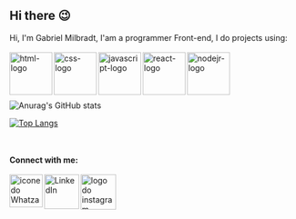 ## Hi there 😉

Hi, I'm Gabriel Milbradt, I'am a programmer Front-end, I do projects using:
<br>
<br>
<img align="left" width="75px" src="https://logospng.org/download/html-5/logo-html-5-256.png" alt="html-logo" />
<img align="left" width="75px" src="https://logospng.org/download/css-3/logo-css-3-256.png" alt="css-logo" />
<img align="left" width="75px" src="https://logospng.org/download/javascript/logo-javascript-icon-256.png" alt="javascript-logo" />
<img align="left" width="75px" src="https://logospng.org/download/react/logo-react-256.png" alt="react-logo" />
<img align="left" width="75px" src="https://logospng.org/download/node-js/logo-node-js-1024.png" alt="nodejr-logo" />
<br>
<br>
<br>
<br>
<br>
![Anurag's GitHub stats](https://github-readme-stats.vercel.app/api?username=gabrielmilbradt&show_icons=true&theme=transparent)


[![Top Langs](https://github-readme-stats.vercel.app/api/top-langs/?username=gabrielmilbradt)](https://github.com/anuraghazra/github-readme-stats)
<br>


<br>

<br>
<b>Connect with me:</b>
<br>
<br
<p>
  <a href="https://wa.me/5521985607704">
  <img align="left" alt="icone do Whatzapp" width="58px" src="https://img.icons8.com/?size=100&id=16713&format=png&color=000000" />
  </a> 
  <a href="https://www.linkedin.com/in/gabriel-milbradt?utm_source=share&utm_campaign=share_via&utm_content=profile&utm_medium=ios_app">
  <img align="left" alt="LinkedIn" width="61px" src="https://img.icons8.com/?size=100&id=xuvGCOXi8Wyg&format=png&color=000000" />
  </a>
  <a href="https://www.instagram.com/gabriel_milbradt?igsh=MWljeG5sYnc5bG8yYQ%3D%3D&utm_source=qr" >
    <img align="left" alt="logo do instagram" width="62px" src="https://img.icons8.com/?size=100&id=Xy10Jcu1L2Su&format=png&color=000000" />
  </a>
</p>
<br>
<br>


